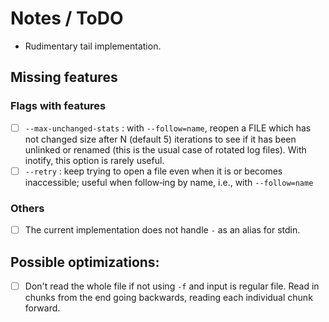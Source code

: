 # Notes / ToDO

<!-- spell-checker:ignore () inotify -->

- Rudimentary tail implementation.

## Missing features

### Flags with features

- [ ] `--max-unchanged-stats` : with `--follow=name`, reopen a FILE which has not changed size after N (default 5) iterations  to see if it has been unlinked or renamed (this is the usual case of rotated log files).  With inotify, this option is rarely useful.
- [ ] `--retry` : keep trying to open a file even when it is or becomes inaccessible; useful when follow‐ing by name, i.e., with `--follow=name`

### Others

- [ ] The current implementation does not handle `-` as an alias for stdin.

## Possible optimizations:

- [ ] Don't read the whole file if not using `-f` and input is regular file. Read in chunks from the end going backwards, reading each individual chunk forward.
